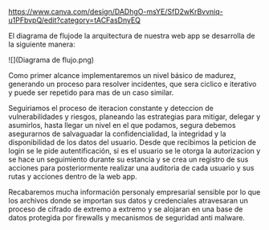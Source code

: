 https://www.canva.com/design/DADhgO-msYE/SfD2wKrBvvniq-u1PFbvpQ/edit?category=tACFasDnyEQ

El diagrama de flujode la arquitectura de nuestra web app se desarrolla de la siguiente manera:


![](Diagrama de flujo.png)


Como primer alcance implementaremos un nivel básico de madurez, generando un proceso para resolver incidentes, que sera ciclico e iterativo y puede ser repetido para mas de un caso similar.

Seguiriamos el proceso de iteracion constante y deteccion de vulnerabilidades y riesgos, planeando las estrategias para mitigar, delegar y asumirlos, hasta llegar un nivel en el que podamos, segura debemos asegurarnos de salvaguadar la confidencialidad, la integridad y la disponibilidad de los datos del usuario. Desde que recibimos la peticion de login se le pide autentificación, si es el usuario se le otorga la autorizacion y se hace un seguimiento durante su estancia y se crea un registro de sus acciones para posteriormente  realizar una auditoria de cada usuario y sus rutas y acciones dentro de la web app.  

Recabaremos mucha información personaly empresarial sensible por lo que los archivos donde se importan sus datos y credenciales atravesaran un proceso de cifrado de extremo a extremo y se alojaran en una base de datos protegida por firewalls y mecanismos de seguridad anti malware. 



